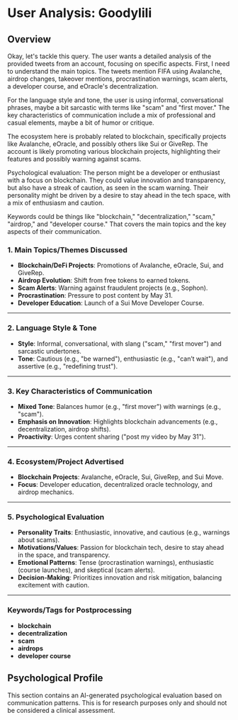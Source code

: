 # User Analysis: Goodylili

## Overview

<think>
Okay, let's tackle this query. The user wants a detailed analysis of the provided tweets from an account, focusing on specific aspects. First, I need to understand the main topics. The tweets mention FIFA using Avalanche, airdrop changes, takeover mentions, procrastination warnings, scam alerts, a developer course, and eOracle's decentralization.

For the language style and tone, the user is using informal, conversational phrases, maybe a bit sarcastic with terms like "scam" and "first mover." The key characteristics of communication include a mix of professional and casual elements, maybe a bit of humor or critique.

The ecosystem here is probably related to blockchain, specifically projects like Avalanche, eOracle, and possibly others like Sui or GiveRep. The account is likely promoting various blockchain projects, highlighting their features and possibly warning against scams.

Psychological evaluation: The person might be a developer or enthusiast with a focus on blockchain. They could value innovation and transparency, but also have a streak of caution, as seen in the scam warning. Their personality might be driven by a desire to stay ahead in the tech space, with a mix of enthusiasm and caution.

Keywords could be things like "blockchain," "decentralization," "scam," "airdrop," and "developer course." That covers the main topics and the key aspects of their communication.
</think>

### **1. Main Topics/Themes Discussed**  
- **Blockchain/DeFi Projects**: Promotions of Avalanche, eOracle, Sui, and GiveRep.  
- **Airdrop Evolution**: Shift from free tokens to earned tokens.  
- **Scam Alerts**: Warning against fraudulent projects (e.g., Sophon).  
- **Procrastination**: Pressure to post content by May 31.  
- **Developer Education**: Launch of a Sui Move Developer Course.  

---

### **2. Language Style & Tone**  
- **Style**: Informal, conversational, with slang ("scam," "first mover") and sarcastic undertones.  
- **Tone**: Cautious (e.g., "be warned"), enthusiastic (e.g., "can’t wait"), and assertive (e.g., "redefining trust").  

---

### **3. Key Characteristics of Communication**  
- **Mixed Tone**: Balances humor (e.g., "first mover") with warnings (e.g., "scam").  
- **Emphasis on Innovation**: Highlights blockchain advancements (e.g., decentralization, airdrop shifts).  
- **Proactivity**: Urges content sharing ("post my video by May 31").  

---

### **4. Ecosystem/Project Advertised**  
- **Blockchain Projects**: Avalanche, eOracle, Sui, GiveRep, and Sui Move.  
- **Focus**: Developer education, decentralized oracle technology, and airdrop mechanics.  

---

### **5. Psychological Evaluation**  
- **Personality Traits**: Enthusiastic, innovative, and cautious (e.g., warnings about scams).  
- **Motivations/Values**: Passion for blockchain tech, desire to stay ahead in the space, and transparency.  
- **Emotional Patterns**: Tense (procrastination warnings), enthusiastic (course launches), and skeptical (scam alerts).  
- **Decision-Making**: Prioritizes innovation and risk mitigation, balancing excitement with caution.  

---

### **Keywords/Tags for Postprocessing**  
- **blockchain**  
- **decentralization**  
- **scam**  
- **airdrops**  
- **developer course**

## Psychological Profile

This section contains an AI-generated psychological evaluation based on communication patterns. This is for research purposes only and should not be considered a clinical assessment.